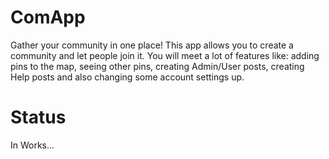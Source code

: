 # ComApp

Gather your community in one place! This app allows you to create a community and let people join it. You will meet a lot of features like: adding pins to the map, seeing other pins, creating Admin/User posts, creating Help posts and also changing some account settings up.

# Status
In Works...
